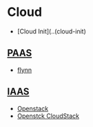 # Cloud

* [Cloud Init](..(cloud-init)

## [PAAS](../paas)

* [flynn](../flynn)

## [IAAS](../iaas)

* [Openstack](../openstack)
* [Openstck CloudStack](https://gitlab.com/tobkern1980/home-net4-environment/wikis/openstack)
